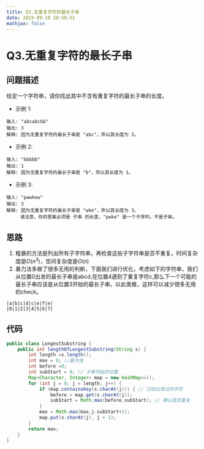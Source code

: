```yaml
---
title: Q3.无重复字符的最长子串
date: 2019-09-10 20:59:51
mathjax: false
---
```

# Q3.无重复字符的最长子串

## 问题描述

给定一个字符串，请你找出其中不含有重复字符的最长子串的长度。

* 示例 1:

```
输入: "abcabcbb"
输出: 3 
解释: 因为无重复字符的最长子串是 "abc"，所以其长度为 3。
```

* 示例 2:

```
输入: "bbbbb"
输出: 1
解释: 因为无重复字符的最长子串是 "b"，所以其长度为 1。
```

* 示例 3:

```
输入: "pwwkew"
输出: 3
解释: 因为无重复字符的最长子串是 "wke"，所以其长度为 3。
     请注意，你的答案必须是 子串 的长度，"pwke" 是一个子序列，不是子串。
```

## 思路

1. 粗暴的方法是列出所有子字符串，再检查这些子字符串是否不重复。时间复杂度是$O(n^3)$，空间复杂度是$O(n)$
2. 暴力法多做了很多无用的判断，下面我们进行优化，考虑如下的字符串，我们从位置0出发的最长子串是abcd,在位置4遇到了重复字符c,那么下一个可能的最长子串应该是从位置3开始的最长子串。以此类推，这样可以减少很多无用的check。

```
|a|b|c|d|c|e|f|e|
|0|1|2|3|4|5|6|7|
```

## 代码

```java
public class LongestSubstring {
    public int lengthOfLongestSubstring(String s) {
        int length =s.length();
        int max = 0; //最大值
        int before =0;
        int subStart = 0; // 子串开始的位置
        Map<Character, Integer> map = new HashMap<>();
        for (int j = 0; j < length; j++) {
            if (map.containsKey(s.charAt(j))) { // 已经出现过的字符
                before = map.get(s.charAt(j));
                subStart = Math.max(before,subStart); // 确认是否重复
            }
            max = Math.max(max,j-subStart+1);
            map.put(s.charAt(j), j + 1);
        }
        return max;
    }
}
```